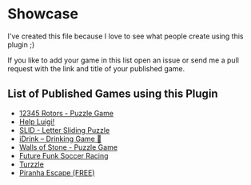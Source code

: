 # Showcase
I've created this file because I love to see what people create using this plugin ;)

If you like to add your game in this list open an issue or send me a pull request with the link and title of your published game.

## List of Published Games using this Plugin
- [12345 Rotors - Puzzle Game](https://play.google.com/store/apps/details?id=com.ross.numbergame12345)
- [Help Luigi!](https://play.google.com/store/apps/details?id=com.bananaonfire.helpluigi)
- [SLID - Letter Sliding Puzzle](https://play.google.com/store/apps/details?id=com.kamofa.slid)
- [iDrink – Drinking Game 🍻](https://play.google.com/store/apps/details?id=com.garfsapps.umgole)
- [Walls of Stone - Puzzle Game](https://play.google.com/store/apps/details?id=dev.mintstudios.wos)
- [Future Funk Soccer Racing](https://play.google.com/store/apps/details?id=org.godotengine.cargame)
- [Turzzle](https://play.google.com/store/apps/details?id=com.bananaonfire.turzzle)
- [Piranha Escape (FREE)](https://play.google.com/store/apps/details?id=com.bitmagine.piranhaescape.free)
